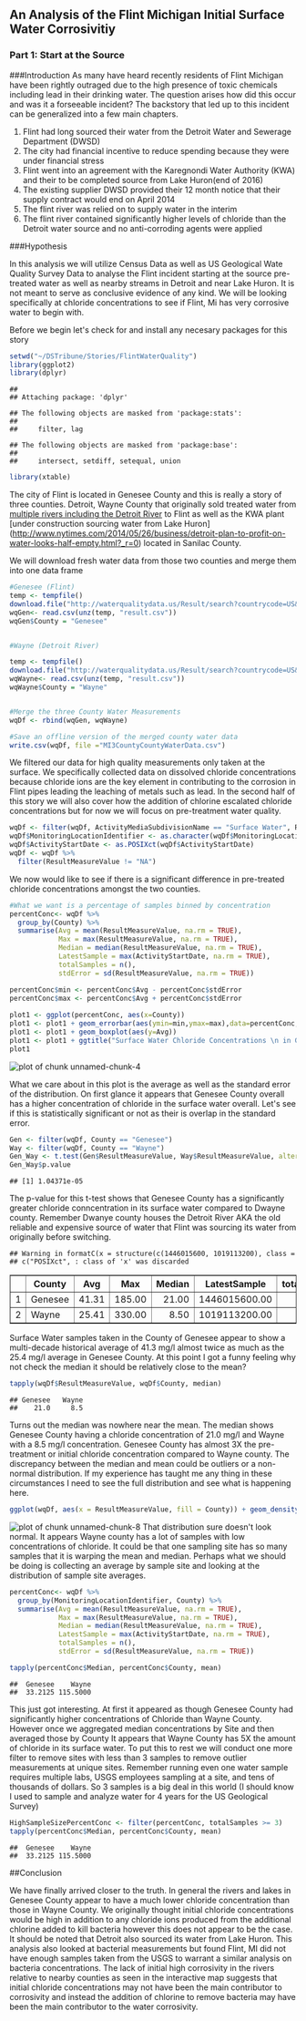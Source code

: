 ## An Analysis of the Flint Michigan Initial Surface Water Corrosivitiy
### Part 1: Start at the Source

###Introduction
As many have heard recently residents of Flint Michigan have been rightly outraged due to the high presence of toxic chemicals including lead in their drinking water. The question arises how did this occur and was it a forseeable incident? The backstory that led up to this incident can be generalized into a few main chapters.

1) Flint had long sourced their water from the Detroit Water and Sewerage Department (DWSD)
2) The city had financial incentive to reduce spending because they were under financial stress
3) Flint went into an agreement with the Karegnondi Water Authority (KWA) and their to be completed source from Lake Huron(end of 2016) 
4) The existing supplier DWSD provided their 12 month notice that their supply contract would end on April 2014
5) The flint river was relied on to supply water in the interim
6) The flint river contained significantly higher levels of chloride than the Detroit water source and no anti-corroding agents were applied

###Hypothesis

In this analysis we will utilize Census Data as well as US Geological Wate Quality Survey Data to analyse the Flint incident starting at the source pre-treated water as well as nearby streams in Detroit and near Lake Huron. It is not meant to serve as conclusive evidence of any kind. We will be looking specifically at chloride concentrations to see if Flint, Mi has very corrosive water to begin with.

Before we begin let's check for and install any necesary packages for this story

```r
setwd("~/DSTribune/Stories/FlintWaterQuality")
library(ggplot2)
library(dplyr)
```

```
## 
## Attaching package: 'dplyr'
```

```
## The following objects are masked from 'package:stats':
## 
##     filter, lag
```

```
## The following objects are masked from 'package:base':
## 
##     intersect, setdiff, setequal, union
```

```r
library(xtable)
```


The city of Flint is located in Genesee County and this is really a story of three counties. Detroit, Wayne County that originally sold treated water from [multiple rivers including the Detroit River](http://www.dwsd.org/downloads_n/customer_service/customer_information/water_quality_report.pdf) to Flint as well as the KWA plant [under construction sourcing water from Lake Huron] (http://www.nytimes.com/2014/05/26/business/detroit-plan-to-profit-on-water-looks-half-empty.html?_r=0) located in Sanilac County. 

We will download fresh water data from those two counties and merge them into one data frame

```r
#Genesee (Flint)
temp <- tempfile()
download.file("http://waterqualitydata.us/Result/search?countrycode=US&statecode=US%3A26&countycode=US%3A26%3A049&sampleMedia=Water&characteristicType=Inorganics%2C+Major%2C+Non-metals&characteristicName=Chloride&mimeType=csv&zip=yes&sorted=no", temp)
wqGen<- read.csv(unz(temp, "result.csv"))
wqGen$County = "Genesee"


#Wayne (Detroit River)

temp <- tempfile()
download.file("http://waterqualitydata.us/Result/search?countrycode=US&statecode=US%3A26&countycode=US%3A26%3A163&sampleMedia=Water&characteristicType=Inorganics%2C+Major%2C+Non-metals&characteristicName=Chloride&mimeType=csv&zip=yes&sorted=no", temp)
wqWayne<- read.csv(unz(temp, "result.csv"))
wqWayne$County = "Wayne"


#Merge the three County Water Measurements
wqDf <- rbind(wqGen, wqWayne)

#Save an offline version of the merged county water data
write.csv(wqDf, file ="MI3CountyCountyWaterData.csv")
```



We filtered our data for high quality measurements only taken at the surface. We specifically collected data on dissolved chloride concentrations because chloride ions are the key element in contributing to the corrosion in Flint pipes leading the leaching of metals such as lead. In the second half of this story we will also cover how the addition of chlorine escalated chloride concentrations but for now we will focus on pre-treatment water quality.


```r
wqDf <- filter(wqDf, ActivityMediaSubdivisionName == "Surface Water", ResultSampleFractionText == 'Dissolved', ResultStatusIdentifier == 'Accepted' | ResultStatusIdentifier == 'Final' | ResultStatusIdentifier == 'Historical')
wqDf$MonitoringLocationIdentifier <- as.character(wqDf$MonitoringLocationIdentifier)
wqDf$ActivityStartDate <- as.POSIXct(wqDf$ActivityStartDate)
wqDf <- wqDf %>%
  filter(ResultMeasureValue != "NA")
```


We now would like to see if there is a significant difference in pre-treated chloride concentrations amongst the two counties.

```r
#What we want is a percentage of samples binned by concentration
percentConc<- wqDf %>%
  group_by(County) %>%
  summarise(Avg = mean(ResultMeasureValue, na.rm = TRUE),
            Max = max(ResultMeasureValue, na.rm = TRUE),
            Median = median(ResultMeasureValue, na.rm = TRUE),
            LatestSample = max(ActivityStartDate, na.rm = TRUE),
            totalSamples = n(),
            stdError = sd(ResultMeasureValue, na.rm = TRUE))

percentConc$min <- percentConc$Avg - percentConc$stdError
percentConc$max <- percentConc$Avg + percentConc$stdError
       
plot1 <- ggplot(percentConc, aes(x=County)) 
plot1 <- plot1 + geom_errorbar(aes(ymin=min,ymax=max),data=percentConc,width = 0.5)
plot1 <- plot1 + geom_boxplot(aes(y=Avg))
plot1 <- plot1 + ggtitle("Surface Water Chloride Concentrations \n in Genesse and Wayne County MI (USGS)") + ylab("Average Chloride Concentration")
plot1
```

![plot of chunk unnamed-chunk-4](figure/unnamed-chunk-4-1.png)

What we care about in this plot is the average as well as the standard error of the distribution. On first glance it appears that Genesee County overall has a higher concentration of chloride in the surface water overall. Let's see if this is statistically significant or not as their is overlap in the standard error.

```r
Gen <- filter(wqDf, County == "Genesee")
Way <- filter(wqDf, County == "Wayne")
Gen_Way <- t.test(Gen$ResultMeasureValue, Way$ResultMeasureValue, alternative=c("greater"))
Gen_Way$p.value
```

```
## [1] 1.04371e-05
```
The p-value for this t-test shows that Genesee County has a significantly greater chloride conncentration in its surface water compared to Dwayne county. Remember Dwanye county houses the Detroit River AKA the old reliable and expensive source of water that Flint was sourcing its water from originally before switching.


```
## Warning in formatC(x = structure(c(1446015600, 1019113200), class =
## c("POSIXct", : class of 'x' was discarded
```

<!-- html table generated in R 3.1.2 by xtable 1.8-2 package -->
<!-- Tue Mar  1 18:40:56 2016 -->
<table border=1>
<tr> <th>  </th> <th> County </th> <th> Avg </th> <th> Max </th> <th> Median </th> <th> LatestSample </th> <th> totalSamples </th> <th> stdError </th> <th> min </th> <th> max </th>  </tr>
  <tr> <td align="right"> 1 </td> <td> Genesee </td> <td align="right"> 41.31 </td> <td align="right"> 185.00 </td> <td align="right"> 21.00 </td> <td align="right"> 1446015600.00 </td> <td align="right"> 229 </td> <td align="right"> 42.88 </td> <td align="right"> -1.57 </td> <td align="right"> 84.19 </td> </tr>
  <tr> <td align="right"> 2 </td> <td> Wayne </td> <td align="right"> 25.41 </td> <td align="right"> 330.00 </td> <td align="right"> 8.50 </td> <td align="right"> 1019113200.00 </td> <td align="right"> 383 </td> <td align="right"> 46.62 </td> <td align="right"> -21.22 </td> <td align="right"> 72.03 </td> </tr>
   </table>

Surface Water samples taken in the County of Genesee appear to show a multi-decade historical average of 41.3 mg/l almost twice as much as the 25.4 mg/l average in Genesee County. At this point I got a funny feeling why not check the median it should be relatively close to the mean?


```r
tapply(wqDf$ResultMeasureValue, wqDf$County, median)
```

```
## Genesee   Wayne 
##    21.0     8.5
```

Turns out the median was nowhere near the mean. The median shows Genesee County having a chloride concentration of 21.0 mg/l and Wayne with a 8.5 mg/l concentration. Genesee County has almost 3X the pre-treatment or initial chloride concentration compared to Wayne county. The discrepancy between the median and mean could be outliers or a non-normal distribution. If my experience has taught me any thing in these circumstances I need to see the full distribution and see what is happening here.


```r
ggplot(wqDf, aes(x = ResultMeasureValue, fill = County)) + geom_density(alpha = 0.3) + ggtitle("Density of Chloride Concentrations \n Genesee and Wayne County Surface Water") + xlab("[Chloride] (mg/l)") + ylab("Frequency")
```

![plot of chunk unnamed-chunk-8](figure/unnamed-chunk-8-1.png)
That distribution sure doesn't look normal. It appears Wayne county has a lot of samples with low concentrations of chloride. It could be that one sampling site has so many samples that it is warping the mean and median. Perhaps what we should be doing is collecting an average by sample site and looking at the distribution of sample site averages.


```r
percentConc<- wqDf %>%
  group_by(MonitoringLocationIdentifier, County) %>%
  summarise(Avg = mean(ResultMeasureValue, na.rm = TRUE),
            Max = max(ResultMeasureValue, na.rm = TRUE),
            Median = median(ResultMeasureValue, na.rm = TRUE),
            LatestSample = max(ActivityStartDate, na.rm = TRUE),
            totalSamples = n(),
            stdError = sd(ResultMeasureValue, na.rm = TRUE))

tapply(percentConc$Median, percentConc$County, mean)
```

```
##  Genesee    Wayne 
##  33.2125 115.5000
```
This just got interesting. At first it appeared as though Genesee County had significantly higher concentrations of Chloride than Wayne County. However once we aggregated median concentrations by Site and then averaged those by County It appears that Wayne County has 5X the amount of chloride in its surface water. To put this to rest we will conduct one more filter to remove sites with less than 3 samples to remove outlier measurements at unique sites. Remember running even one water sample requires multiple labs, USGS employees sampling at a site, and tens of thousands of dollars. So 3 samples is a big deal in this world (I should know I used to sample and analyze water for 4 years for the US Geological Survey)


```r
HighSampleSizePercentConc <- filter(percentConc, totalSamples >= 3)
tapply(percentConc$Median, percentConc$County, mean)
```

```
##  Genesee    Wayne 
##  33.2125 115.5000
```

##Conclusion 

We have finally arrived closer to the truth. In general the rivers and lakes in Genesee County appear to have a much lower chloride concentration than those in Wayne County. 
We originally thought initial chloride concentrations would be high in addition to any chloride ions produced from the additional chlorine added to kill bacteria however this does not appear to be the case. It should be noted that Detroit also sourced its water from Lake Huron. This analysis also looked at bacterial measurements but found Flint, MI did not have enough samples taken from the USGS to warrant a similar analysis on bacteria concentrations. The lack of initial high corrosivity in the rivers relative to nearby counties as seen in the interactive map suggests that initial chloride concentrations may not have been the main contributor to corrosivity and instead the addition of chlorine to remove bacteria may have been the main contributor to the water corrosivity. 

